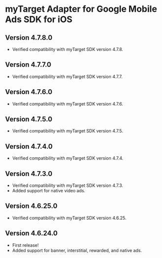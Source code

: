 # myTarget Adapter for Google Mobile Ads SDK for iOS

## Version 4.7.8.0
- Verified compatibility with myTarget SDK version 4.7.8.

## Version 4.7.7.0
- Verified compatibility with myTarget SDK version 4.7.7.

## Version 4.7.6.0
- Verified compatibility with myTarget SDK version 4.7.6.

## Version 4.7.5.0
- Verified compatibility with myTarget SDK version 4.7.5.

## Version 4.7.4.0
- Verified compatibility with myTarget SDK version 4.7.4.

## Version 4.7.3.0
- Verified compatibility with myTarget SDK version 4.7.3.
- Added support for native video ads.

## Version 4.6.25.0
- Verified compatibility with myTarget SDK version 4.6.25.

## Version 4.6.24.0
- First release!
- Added support for banner, interstitial, rewarded, and native ads.
